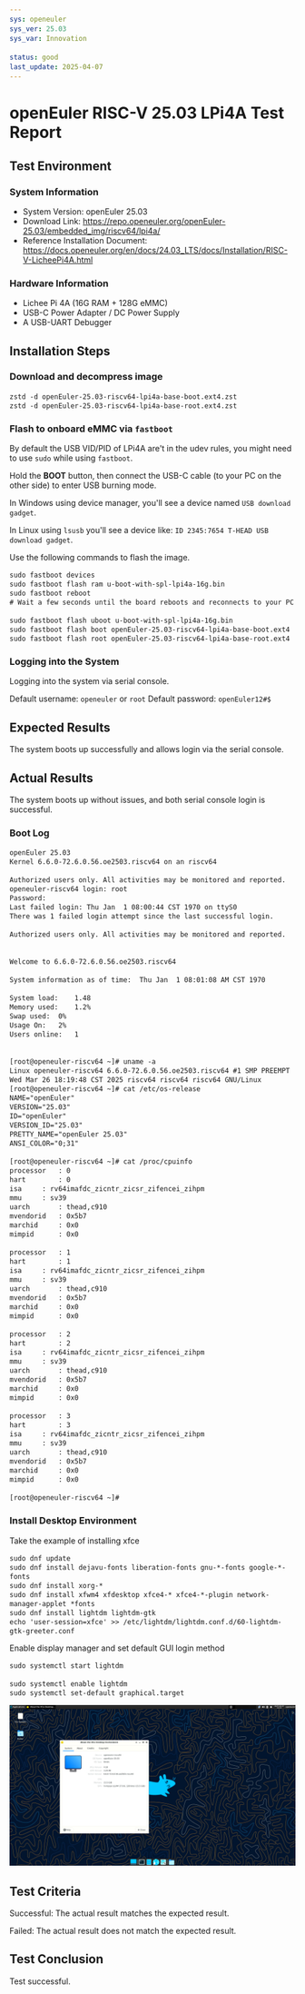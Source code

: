 ```yaml
---
sys: openeuler
sys_ver: 25.03
sys_var: Innovation

status: good
last_update: 2025-04-07
---
```


# openEuler RISC-V 25.03 LPi4A Test Report

## Test Environment

### System Information

- System Version: openEuler 25.03
- Download Link: https://repo.openeuler.org/openEuler-25.03/embedded_img/riscv64/lpi4a/
- Reference Installation Document: https://docs.openeuler.org/en/docs/24.03_LTS/docs/Installation/RISC-V-LicheePi4A.html

### Hardware Information

- Lichee Pi 4A (16G RAM + 128G eMMC)
- USB-C Power Adapter / DC Power Supply
- A USB-UART Debugger

## Installation Steps

### Download and decompress image

```shell
zstd -d openEuler-25.03-riscv64-lpi4a-base-boot.ext4.zst 
zstd -d openEuler-25.03-riscv64-lpi4a-base-root.ext4.zst 
```

### Flash to onboard eMMC via `fastboot`

By default the USB VID/PID of LPi4A are't in the udev rules, you might need to use `sudo` while using `fastboot`.

Hold the **BOOT** button, then connect the USB-C cable (to your PC on the other side) to enter USB burning mode.

In Windows using device manager, you'll see a device named `USB download gadget`.

In Linux using `lsusb` you'll see a device like: `ID 2345:7654 T-HEAD USB download gadget`.

Use the following commands to flash the image.

```shell
sudo fastboot devices
sudo fastboot flash ram u-boot-with-spl-lpi4a-16g.bin 
sudo fastboot reboot
# Wait a few seconds until the board reboots and reconnects to your PC

sudo fastboot flash uboot u-boot-with-spl-lpi4a-16g.bin 
sudo fastboot flash boot openEuler-25.03-riscv64-lpi4a-base-boot.ext4 
sudo fastboot flash root openEuler-25.03-riscv64-lpi4a-base-root.ext4 
```

### Logging into the System

Logging into the system via serial console.

Default username: `openeuler` or `root`
Default password: `openEuler12#$`

## Expected Results

The system boots up successfully and allows login via the serial console.

## Actual Results

The system boots up without issues, and both serial console login is successful.

### Boot Log

```log
openEuler 25.03
Kernel 6.6.0-72.6.0.56.oe2503.riscv64 on an riscv64

Authorized users only. All activities may be monitored and reported.
openeuler-riscv64 login: root
Password: 
Last failed login: Thu Jan  1 08:00:44 CST 1970 on ttyS0
There was 1 failed login attempt since the last successful login.

Authorized users only. All activities may be monitored and reported.


Welcome to 6.6.0-72.6.0.56.oe2503.riscv64

System information as of time: 	Thu Jan  1 08:01:08 AM CST 1970

System load: 	1.48
Memory used: 	1.2%
Swap used: 	0%
Usage On: 	2%
Users online: 	1


[root@openeuler-riscv64 ~]# uname -a
Linux openeuler-riscv64 6.6.0-72.6.0.56.oe2503.riscv64 #1 SMP PREEMPT Wed Mar 26 18:19:48 CST 2025 riscv64 riscv64 riscv64 GNU/Linux
[root@openeuler-riscv64 ~]# cat /etc/os-release 
NAME="openEuler"
VERSION="25.03"
ID="openEuler"
VERSION_ID="25.03"
PRETTY_NAME="openEuler 25.03"
ANSI_COLOR="0;31"

[root@openeuler-riscv64 ~]# cat /proc/cpuinfo 
processor	: 0
hart		: 0
isa		: rv64imafdc_zicntr_zicsr_zifencei_zihpm
mmu		: sv39
uarch		: thead,c910
mvendorid	: 0x5b7
marchid		: 0x0
mimpid		: 0x0

processor	: 1
hart		: 1
isa		: rv64imafdc_zicntr_zicsr_zifencei_zihpm
mmu		: sv39
uarch		: thead,c910
mvendorid	: 0x5b7
marchid		: 0x0
mimpid		: 0x0

processor	: 2
hart		: 2
isa		: rv64imafdc_zicntr_zicsr_zifencei_zihpm
mmu		: sv39
uarch		: thead,c910
mvendorid	: 0x5b7
marchid		: 0x0
mimpid		: 0x0

processor	: 3
hart		: 3
isa		: rv64imafdc_zicntr_zicsr_zifencei_zihpm
mmu		: sv39
uarch		: thead,c910
mvendorid	: 0x5b7
marchid		: 0x0
mimpid		: 0x0

[root@openeuler-riscv64 ~]# 

```

### Install Desktop Environment

Take the example of installing xfce

```
sudo dnf update
sudo dnf install dejavu-fonts liberation-fonts gnu-*-fonts google-*-fonts
sudo dnf install xorg-*
sudo dnf install xfwm4 xfdesktop xfce4-* xfce4-*-plugin network-manager-applet *fonts
sudo dnf install lightdm lightdm-gtk
echo 'user-session=xfce' >> /etc/lightdm/lightdm.conf.d/60-lightdm-gtk-greeter.conf
```

Enable display manager and set default GUI login method

```
sudo systemctl start lightdm

sudo systemctl enable lightdm
sudo systemctl set-default graphical.target
```

![](./xfce.png)

## Test Criteria

Successful: The actual result matches the expected result.

Failed: The actual result does not match the expected result.

## Test Conclusion

Test successful.
